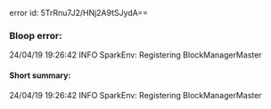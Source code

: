 error id: 5TrRnu7J2/HNj2A9tSJydA==
### Bloop error:

24/04/19 19:26:42 INFO SparkEnv: Registering BlockManagerMaster
#### Short summary: 

24/04/19 19:26:42 INFO SparkEnv: Registering BlockManagerMaster